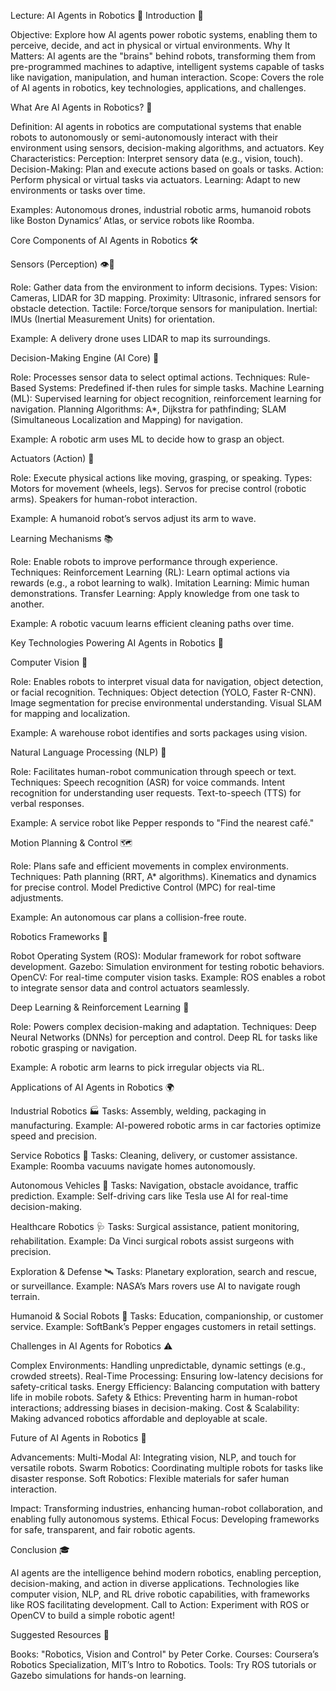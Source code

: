 Lecture: AI Agents in Robotics 🤖
Introduction 🌟

Objective: Explore how AI agents power robotic systems, enabling them to perceive, decide, and act in physical or virtual environments.
Why It Matters: AI agents are the "brains" behind robots, transforming them from pre-programmed machines to adaptive, intelligent systems capable of tasks like navigation, manipulation, and human interaction.
Scope: Covers the role of AI agents in robotics, key technologies, applications, and challenges.

What Are AI Agents in Robotics? 🚀

Definition: AI agents in robotics are computational systems that enable robots to autonomously or semi-autonomously interact with their environment using sensors, decision-making algorithms, and actuators.
Key Characteristics:
Perception: Interpret sensory data (e.g., vision, touch).
Decision-Making: Plan and execute actions based on goals or tasks.
Action: Perform physical or virtual tasks via actuators.
Learning: Adapt to new environments or tasks over time.


Examples: Autonomous drones, industrial robotic arms, humanoid robots like Boston Dynamics’ Atlas, or service robots like Roomba.

Core Components of AI Agents in Robotics 🛠️

Sensors (Perception) 👁️📡

Role: Gather data from the environment to inform decisions.
Types:
Vision: Cameras, LIDAR for 3D mapping.
Proximity: Ultrasonic, infrared sensors for obstacle detection.
Tactile: Force/torque sensors for manipulation.
Inertial: IMUs (Inertial Measurement Units) for orientation.


Example: A delivery drone uses LIDAR to map its surroundings.


Decision-Making Engine (AI Core) 🧠

Role: Processes sensor data to select optimal actions.
Techniques:
Rule-Based Systems: Predefined if-then rules for simple tasks.
Machine Learning (ML): Supervised learning for object recognition, reinforcement learning for navigation.
Planning Algorithms: A*, Dijkstra for pathfinding; SLAM (Simultaneous Localization and Mapping) for navigation.


Example: A robotic arm uses ML to decide how to grasp an object.


Actuators (Action) 🦾

Role: Execute physical actions like moving, grasping, or speaking.
Types:
Motors for movement (wheels, legs).
Servos for precise control (robotic arms).
Speakers for human-robot interaction.


Example: A humanoid robot’s servos adjust its arm to wave.


Learning Mechanisms 📚

Role: Enable robots to improve performance through experience.
Techniques:
Reinforcement Learning (RL): Learn optimal actions via rewards (e.g., a robot learning to walk).
Imitation Learning: Mimic human demonstrations.
Transfer Learning: Apply knowledge from one task to another.


Example: A robotic vacuum learns efficient cleaning paths over time.



Key Technologies Powering AI Agents in Robotics 🔧

Computer Vision 📸

Role: Enables robots to interpret visual data for navigation, object detection, or facial recognition.
Techniques:
Object detection (YOLO, Faster R-CNN).
Image segmentation for precise environmental understanding.
Visual SLAM for mapping and localization.


Example: A warehouse robot identifies and sorts packages using vision.


Natural Language Processing (NLP) 💬

Role: Facilitates human-robot communication through speech or text.
Techniques:
Speech recognition (ASR) for voice commands.
Intent recognition for understanding user requests.
Text-to-speech (TTS) for verbal responses.


Example: A service robot like Pepper responds to "Find the nearest café."


Motion Planning & Control 🗺️

Role: Plans safe and efficient movements in complex environments.
Techniques:
Path planning (RRT, A* algorithms).
Kinematics and dynamics for precise control.
Model Predictive Control (MPC) for real-time adjustments.


Example: An autonomous car plans a collision-free route.


Robotics Frameworks 🧰

Robot Operating System (ROS): Modular framework for robot software development.
Gazebo: Simulation environment for testing robotic behaviors.
OpenCV: For real-time computer vision tasks.
Example: ROS enables a robot to integrate sensor data and control actuators seamlessly.


Deep Learning & Reinforcement Learning 🧬

Role: Powers complex decision-making and adaptation.
Techniques:
Deep Neural Networks (DNNs) for perception and control.
Deep RL for tasks like robotic grasping or navigation.


Example: A robotic arm learns to pick irregular objects via RL.



Applications of AI Agents in Robotics 🌍

Industrial Robotics 🏭
Tasks: Assembly, welding, packaging in manufacturing.
Example: AI-powered robotic arms in car factories optimize speed and precision.


Service Robotics 🤝
Tasks: Cleaning, delivery, or customer assistance.
Example: Roomba vacuums navigate homes autonomously.


Autonomous Vehicles 🚗
Tasks: Navigation, obstacle avoidance, traffic prediction.
Example: Self-driving cars like Tesla use AI for real-time decision-making.


Healthcare Robotics 🩺
Tasks: Surgical assistance, patient monitoring, rehabilitation.
Example: Da Vinci surgical robots assist surgeons with precision.


Exploration & Defense 🛰️
Tasks: Planetary exploration, search and rescue, or surveillance.
Example: NASA’s Mars rovers use AI to navigate rough terrain.


Humanoid & Social Robots 🧑
Tasks: Education, companionship, or customer service.
Example: SoftBank’s Pepper engages customers in retail settings.



Challenges in AI Agents for Robotics ⚠️

Complex Environments: Handling unpredictable, dynamic settings (e.g., crowded streets).
Real-Time Processing: Ensuring low-latency decisions for safety-critical tasks.
Energy Efficiency: Balancing computation with battery life in mobile robots.
Safety & Ethics: Preventing harm in human-robot interactions; addressing biases in decision-making.
Cost & Scalability: Making advanced robotics affordable and deployable at scale.

Future of AI Agents in Robotics 🔮

Advancements:
Multi-Modal AI: Integrating vision, NLP, and touch for versatile robots.
Swarm Robotics: Coordinating multiple robots for tasks like disaster response.
Soft Robotics: Flexible materials for safer human interaction.


Impact: Transforming industries, enhancing human-robot collaboration, and enabling fully autonomous systems.
Ethical Focus: Developing frameworks for safe, transparent, and fair robotic agents.

Conclusion 🎓

AI agents are the intelligence behind modern robotics, enabling perception, decision-making, and action in diverse applications.
Technologies like computer vision, NLP, and RL drive robotic capabilities, with frameworks like ROS facilitating development.
Call to Action: Experiment with ROS or OpenCV to build a simple robotic agent!

Suggested Resources 📖

Books: "Robotics, Vision and Control" by Peter Corke.
Courses: Coursera’s Robotics Specialization, MIT’s Intro to Robotics.
Tools: Try ROS tutorials or Gazebo simulations for hands-on learning.
